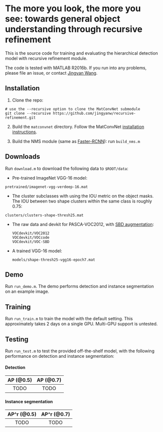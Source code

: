 # The more you look, the more you see: towards general object understanding through recursive refinement

This is the source code for training and evaluating the hierarchical detection model with recursive refinement module.

The code is tested with MATLAB R2016b. If you run into any problems, please file an issue, or contact [Jingyan Wang](mailto:jingyanw@cs.cmu.edu).
## Installation
1. Clone the repo:
```Shell
# use the --recursive option to clone the MatConvNet submodule
git clone --recursive https://github.com/jingyanw/recursive-refinement.git
```
2. Build the `matconvnet` directory. Follow the MatConvNet [installation instructions](http://www.vlfeat.org/matconvnet/install/).

3. Build the NMS module (same as [Faster-RCNN](https://github.com/ShaoqingRen/faster_rcnn/)): run `build_nms.m`


## Downloads
Run `download.m` to download the following data to `$ROOT/data`:

- Pre-trained ImageNet VGG-16 model:

 `pretrained/imagenet-vgg-verdeep-16.mat`

- The cluster subclasses with using the IOU metric on the object masks. The IOU between two shape clusters within the same class is roughly 0.75:

 `clusters/clusters-shape-thresh25.mat`

- The raw data and devkit for PASCA-VOC2012, with [SBD augmentation](http://home.bharathh.info/pubs/codes/SBD/download.html):

  ```
  VOCdevkit/VOC2012
  VOCdevkit/VOCcode
  VOCdevkit/VOC-SBD
  ```
- A trained VGG-16 model:

  `models/shape-thresh25-vgg16-epoch7.mat`

## Demo
Run `run_demo.m`. The demo performs detection and instance segmentation on an example image.

## Training
Run `run_train.m` to train the model with the default setting. This approximately takes 2 days on a single GPU. Multi-GPU support is untested.

## Testing
Run `run_test.m` to test the provided off-the-shelf model, with the following performance on detection and instance segmentation:

#### Detection
| AP (@0.5) | AP (@0.7) |
|:---:|:---:|
| TODO | TODO |

#### Instance segmentation
| AP^r (@0.5) | AP^r (@0.7) |
|:---:|:---:|
| TODO | TODO |
